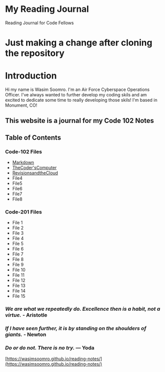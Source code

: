 # My Reading Journal
Reading Journal for Code Fellows

# Just making a change after cloning the repository

# Introduction
Hi my name is Wasim Soomro. I'm an Air Force Cyberspace Operations Officer. I've always wanted to further develop my coding skils and am excited to dedicate some time to really developing those skils! I'm based in Monument, CO! 

## This website is a journal for my Code 102 Notes

## Table of Contents
### Code-102 Files
- [Markdown](https://wasimsoomro.github.io/reading-notes/Markdown)
- [TheCoder'sComputer](https://wasimsoomro.github.io/reading-notes/TheCoder'sComputer)
- [RevisionsandtheCloud](https://wasimsoomro.github.io/reading-notes/RevisionsandtheCloud)
- File4
- File5
- File6
- File7
- File8
### Code-201 Files
- File 1
- File 2
- File 3
- File 4
- File 5
- File 6
- File 7
- File 8
- File 9
- File 10
- File 11
- File 12
- File 13
- File 14
- File 15

### *We are what we repeatedly do. Excellence then is a habit, not a virtue.* - **Aristotle**
### _If I have seen further, it is by standing on the shoulders of giants._ - **Newton**
### *Do or do not. There is no try.* — **Yoda**

[https://wasimsoomro.github.io/reading-notes/](https://wasimsoomro.github.io/reading-notes/)
